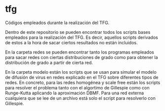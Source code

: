 # tfg
Códigos empleados durante la realización del TFG.

Dentro de este repositorio se pueden encontrar todos los scripts bases empleados para la realización del TFG. Es decir, aquellos scripts derivados de estos a la hora de sacar ciertos resultados no están incluidos.

En la carpeta redes se pueden encontrar tanto los programas empleados para sacar redes con ciertas distribuciones de grado como para obtener la distribución de grado a partir de cierta red.

En la carpeta modelo están los scripts que se usan para simular el modelo de difusión de virus en redes explicado en el TFG sobre diferentes tipos de redes. En concreto, para las redes homogénea y scale free están los scripts para resolver el problema tanto con el algortimo de Gillespie como con Runge-Kutta aplicando la aproximación DBMF. Para una red externa cualquiera que se lee de un archivo está solo el script para resolverlo con Gillespie.
